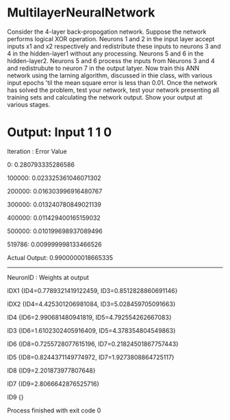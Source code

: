 # MultilayerNeuralNetwork
Consider the 4-layer back-propogation network. Suppose the network performs logical XOR operation. Neurons 1 and 2 in the input layer accept inputs x1 and x2 respectively and redistribute these inputs to neurons 3 and 4 in the hidden-layer1 without any processing. Neurons 5 and 6 in the hidden-layer2. Neurons 5 and 6 process the inputs from Neurons 3 and 4 and redistrubute to neuron 7 in the output latyer. Now train this ANN network using the larning algorithm, discussed in thie class, with various input epochs 'til the mean square error is less than 0.01. Once the network has solved the problem, test your network, test your network presenting all training sets and calculating the network output. Show your output at various stages.


# Output: Input 1 1 0
Iteration : Error Value

0: 0.280793335286586

100000: 0.023325361046071302

200000: 0.016303996916480767

300000: 0.013240780849021139

400000: 0.011429400165159032

500000: 0.010199698937089496

519786: 0.009999998133466526

Actual Output: 0.9900000018665335
_________________________________

NeuronID : Weights at output

IDX1
{ID4=0.7789321419122459, ID3=0.8512828860691146}

IDX2
{ID4=4.425301206981084, ID3=5.028459705091663}

ID4
{ID6=2.990681480941819, ID5=4.792554262667083}

ID3
{ID6=1.6102302405916409, ID5=4.378354804549863}

ID6
{ID8=0.7255728077615196, ID7=0.21824501867757443}

ID5
{ID8=0.8244371149774972, ID7=1.9273808864725117}

ID8
{ID9=2.201873977807648}

ID7
{ID9=2.8066642876525716}

ID9
{}


Process finished with exit code 0
